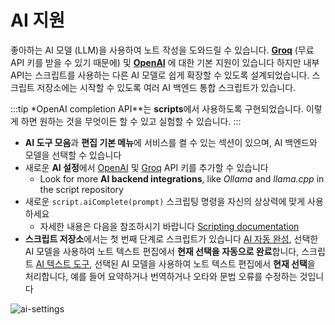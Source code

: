 # AI 지원

좋아하는 AI 모델 (LLM)을 사용하여 노트 작성을 도와드릴 수 있습니다.
**[Groq](https://groq.com/)** (무료 API 키를 받을 수 있기 때문에) 및 **[OpenAI](https://openai.com/)** 에 대한 기본 지원이 있습니다
하지만 내부 API는 스크립트를 사용하는 다른 AI 모델로 쉽게 확장할 수 있도록 설계되었습니다.
스크립트 저장소에는 시작할 수 있도록 여러 AI 백엔드 통합 스크립트가 있습니다.

:::tip
\*OpenAI completion API\*\*는 **scripts**에서 사용하도록 구현되었습니다.
이렇게 하면 원하는 것을 무엇이든 할 수 있고 실험할 수 있습니다.
:::

- **AI 도구 모음**과 **편집 기본 메뉴**에 서비스를 켤 수 있는 섹션이 있으며, AI 백엔드와 모델을 선택할 수 있습니다
- 새로운 **AI 설정**에서 [OpenAI](https://openai.com/) 및 [Groq](https://groq.com/) API 키를 추가할 수 있습니다
  - Look for more **AI backend integrations**, like _Ollama_ and _llama.cpp_ in the script repository
- 새로운 `script.aiComplete(prompt)` 스크립팅 명령을 자신의 상상력에 맞게 사용하세요
  - 자세한 내용은 다음을 참조하시기 바랍니다
    [Scripting documentation](../scripting/methods-and-objects.md#use-a-completion-prompt-on-the-currently-selected-ai-model)
- **스크립트 저장소**에서는 첫 번째 단계로 스크립트가 있습니다
  [AI 자동 완성](https://github.com/qownnotes/scripts/tree/master/ai-autocompletion),
  선택한 AI 모델을 사용하여 노트 텍스트 편집에서 **현재 선택을 자동으로 완료**합니다,
  스크립트 [AI 텍스트 도구](https://github.com/qownnotes/scripts/tree/master/ai-text-tool),
  선택된 AI 모델을 사용하여 노트 텍스트 편집에서 **현재 선택**을 처리합니다,
  예를 들어 요약하거나 번역하거나 오타와 문법 오류를 수정하는 것입니다

![ai-settings](/img/editor/ai-settings.webp)
